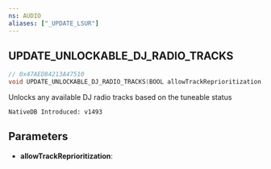 ```yaml
---
ns: AUDIO
aliases: ["_UPDATE_LSUR"]
---
```

## UPDATE_UNLOCKABLE_DJ_RADIO_TRACKS

```c
// 0x47AED84213A47510
void UPDATE_UNLOCKABLE_DJ_RADIO_TRACKS(BOOL allowTrackReprioritization);
```

Unlocks any available DJ radio tracks based on the tuneable status

```	
NativeDB Introduced: v1493	
```

## Parameters
* **allowTrackReprioritization**:
